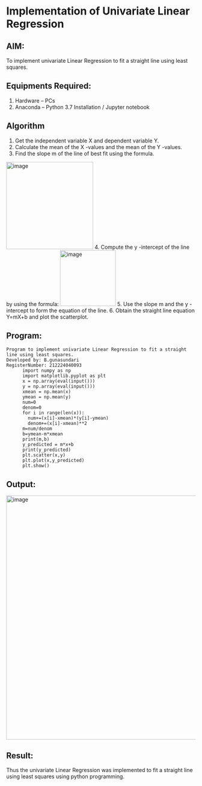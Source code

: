 # Implementation of Univariate Linear Regression
## AIM:
To implement univariate Linear Regression to fit a straight line using least squares.

## Equipments Required:
1. Hardware – PCs
2. Anaconda – Python 3.7 Installation / Jupyter notebook

## Algorithm
1. Get the independent variable X and dependent variable Y.
2. Calculate the mean of the X -values and the mean of the Y -values.
3. Find the slope m of the line of best fit using the formula. 
<img width="231" alt="image" src="https://user-images.githubusercontent.com/93026020/192078527-b3b5ee3e-992f-46c4-865b-3b7ce4ac54ad.png">
4. Compute the y -intercept of the line by using the formula:
<img width="148" alt="image" src="https://user-images.githubusercontent.com/93026020/192078545-79d70b90-7e9d-4b85-9f8b-9d7548a4c5a4.png">
5. Use the slope m and the y -intercept to form the equation of the line.
6. Obtain the straight line equation Y=mX+b and plot the scatterplot.

## Program:
```
Program to implement univariate Linear Regression to fit a straight line using least squares.
Developed by: B.gunasundari
RegisterNumber: 212224040093
      import numpy as np
      import matplotlib.pyplot as plt
      x = np.array(eval(input()))
      y = np.array(eval(input()))
      xmean = np.mean(x)
      ymean = np.mean(y)
      num=0
      denom=0
      for i in range(len(x)):
        num+=(x[i]-xmean)*(y[i]-ymean)
        denom+=(x[i]-xmean)**2
      m=num/denom
      b=ymean-m*xmean
      print(m,b)
      y_predicted = m*x+b
      print(y_predicted)
      plt.scatter(x,y)
      plt.plot(x,y_predicted)
      plt.show()

```


## Output:
<img width="750" height="647" alt="image" src="https://github.com/user-attachments/assets/401ed507-62b7-4b62-a8ec-cac25656656e" />



## Result:
Thus the univariate Linear Regression was implemented to fit a straight line using least squares using python programming.
